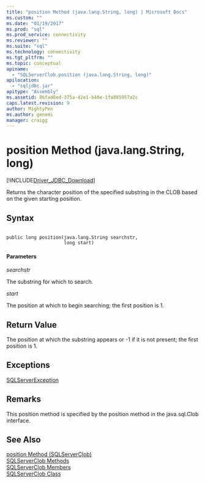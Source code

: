 ```yaml
---
title: "position Method (java.lang.String, long) | Microsoft Docs"
ms.custom: ""
ms.date: "01/19/2017"
ms.prod: "sql"
ms.prod_service: connectivity
ms.reviewer: ""
ms.suite: "sql"
ms.technology: connectivity
ms.tgt_pltfrm: ""
ms.topic: conceptual
apiname: 
  - "SQLServerClob.position (java.lang.String, long)"
apilocation: 
  - "sqljdbc.jar"
apitype: "Assembly"
ms.assetid: 86fad8ed-375a-42e1-b40e-1fa085957a2c
caps.latest.revision: 9
author: MightyPen
ms.author: genemi
manager: craigg
---
```

# position Method (java.lang.String, long)
[!INCLUDE[Driver_JDBC_Download](../../../includes/driver_jdbc_download.md)]

  Returns the character position of the specified substring in the CLOB based on the given starting position.  
  
## Syntax  
  
```  
  
public long position(java.lang.String searchstr,  
                     long start)  
```  
  
#### Parameters  
 *searchstr*  
  
 The substring for which to search.  
  
 *start*  
  
 The position at which to begin searching; the first position is 1.  
  
## Return Value  
 The position at which the substring appears or -1 if it is not present; the first position is 1.  
  
## Exceptions  
 [SQLServerException](../../../connect/jdbc/reference/sqlserverexception-class.md)  
  
## Remarks  
 This position method is specified by the position method in the java.sql.Clob interface.  
  
## See Also  
 [position Method &#40;SQLServerClob&#41;](../../../connect/jdbc/reference/position-method-sqlserverclob.md)   
 [SQLServerClob Methods](../../../connect/jdbc/reference/sqlserverclob-methods.md)   
 [SQLServerClob Members](../../../connect/jdbc/reference/sqlserverclob-members.md)   
 [SQLServerClob Class](../../../connect/jdbc/reference/sqlserverclob-class.md)  
  
  
